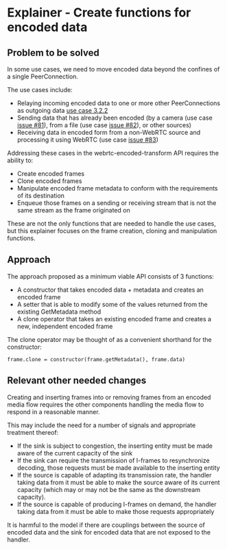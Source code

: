 # Explainer - Create functions for encoded data

## Problem to be solved

In some use cases, we need to move encoded data beyond the confines of a single PeerConnection.

The use cases include:

* Relaying incoming encoded data to one or more other PeerConnections as outgoing data [use case 3.2.2](https://w3c.github.io/webrtc-nv-use-cases/#auction)
* Sending data that has already been encoded (by a camera (use case [issue #81](https://github.com/w3c/webrtc-nv-use-cases/issues/81)), from a file (use case [issue #82](https://github.com/w3c/webrtc-nv-use-cases/issues/82)), or other sources)
* Receiving data in encoded form from a non-WebRTC source and processing it using WebRTC (use case [issue #83](https://github.com/w3c/webrtc-nv-use-cases/issues/83))

Addressing these cases in the webrtc-encoded-transform API requires the ability to:

* Create encoded frames
* Clone encoded frames
* Manipulate encoded frame metadata to conform with the requirements of its destination
* Enqueue those frames on a sending or receiving stream that is not the same stream as the frame originated on

These are not the only functions that are needed to handle the use cases, but this explainer
focuses on the frame creation, cloning and manipulation functions.

## Approach

The approach proposed as a minimum viable API consists of 3 functions:

* A constructor that takes encoded data + metadata and creates an encoded frame
* A setter that is able to modify some of the values returned from the existing GetMetadata method
* A clone operator that takes an existing encoded frame and creates a new, independent encoded frame

The clone operator may be thought of as a convenient shorthand for the constructor:

```
frame.clone = constructor(frame.getMetadata(), frame.data)

```

## Relevant other needed changes

Creating and inserting frames into or removing frames from an encoded media flow requires the other components handling the media flow to
respond in a reasonable manner.

This may include the need for a number of signals and appropriate treatment thereof:

* If the sink is subject to congestion, the inserting entity must be made aware of the current capacity of the sink
* If the sink can require the transmission of I-frames to resynchronize decoding, those requests must be made available to the inserting entity
* If the source is capable of adapting its transmission rate, the handler taking data from it must be able to make the source aware of its current capacity (which may or may not be the same as the downstream capacity).
* If the source is capable of producing I-frames on demand, the handler taking data from it must be able to make those requests appropriately

It is harmful to the model if there are couplings between the source of encoded data and the sink for encoded data that are not exposed to the handler.
